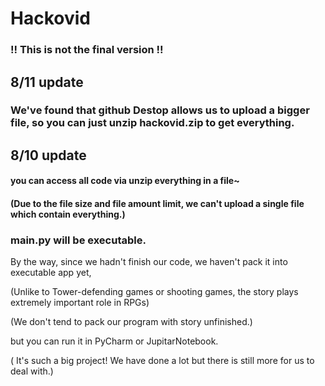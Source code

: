 # Hackovid

### !! This is not the final version !!

## 8/11 update

### We've found that github Destop allows us to upload a bigger file, so you can just unzip hackovid.zip to get everything.

## 8/10 update

#### you can access all code via unzip everything in a file~
#### (Due to the file size and file amount limit, we can't upload a single file which contain everything.)

### main.py will be executable.

By the way, since we hadn't finish our code, we haven't pack it into executable app yet,

(Unlike to Tower-defending games or shooting games, the story plays extremely important role in RPGs)

(We don't tend to pack our program with story unfinished.)

but you can run it in PyCharm or JupitarNotebook.

( It's such a big project! We have done a lot but there is still more for us to deal with.)
